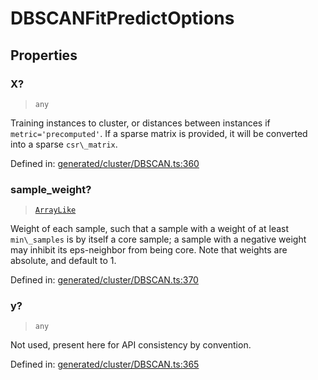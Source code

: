 # DBSCANFitPredictOptions

## Properties

### X?

> `any`

Training instances to cluster, or distances between instances if `metric='precomputed'`. If a sparse matrix is provided, it will be converted into a sparse `csr\_matrix`.

Defined in:  [generated/cluster/DBSCAN.ts:360](https://github.com/transitive-bullshit/scikit-learn-ts/blob/122b3c0/packages/sklearn/src/generated/cluster/DBSCAN.ts#L360)

### sample\_weight?

> [`ArrayLike`](../types/ArrayLike.md)

Weight of each sample, such that a sample with a weight of at least `min\_samples` is by itself a core sample; a sample with a negative weight may inhibit its eps-neighbor from being core. Note that weights are absolute, and default to 1.

Defined in:  [generated/cluster/DBSCAN.ts:370](https://github.com/transitive-bullshit/scikit-learn-ts/blob/122b3c0/packages/sklearn/src/generated/cluster/DBSCAN.ts#L370)

### y?

> `any`

Not used, present here for API consistency by convention.

Defined in:  [generated/cluster/DBSCAN.ts:365](https://github.com/transitive-bullshit/scikit-learn-ts/blob/122b3c0/packages/sklearn/src/generated/cluster/DBSCAN.ts#L365)
